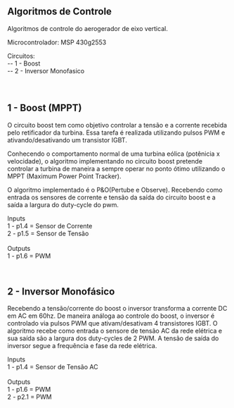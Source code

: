 Algoritmos de Controle
-------------------------------------------------------

Algoritmos de controle do aerogerador de eixo vertical. 


Microcontrolador: MSP 430g2553 <br/>


Circuitos: <br/>
-- 1 - Boost<br/>
-- 2 - Inversor Monofasico<br/>
<br/>
<br/>


1 - Boost (MPPT)
-------------------------------------------------------

O circuito boost tem como objetivo controlar a tensão e a corrente recebida pelo retificador da turbina. Essa tarefa é realizada utilizando pulsos PWM e ativando/desativando um transistor IGBT. <br/>

Conhecendo o comportamento normal de uma turbina eólica (potênicia x velocidade), o algoritmo implementando no circuito boost pretende controlar a turbina de maneira a sempre operar no ponto ótimo utilizando o MPPT (Maximum Power Point Tracker).<br/>

O algoritmo implementado é o P&O(Pertube e Observe). Recebendo como entrada os sensores de corrente e tensão da saída do circuito boost e a saída a largura do duty-cycle do pwm.<br/>

Inputs<br/>
1 - p1.4 = Sensor de Corrente<br/>
2 - p1.5 = Sensor de Tensão <br/>
<br/>
Outputs<br/>
1 - p1.6 = PWM<br/>


<br/>

2 - Inversor Monofásico 
-------------------------------------------------------

Recebendo a tensão/corrente do boost o inversor transforma a corrente DC em AC em 60hz. De maneira análoga ao controle do boost, o inversor é controlado via pulsos PWM que ativam/desativam 4 transistores IGBT. O algoritmo recebe como entrada o sensore de tensão AC da rede elétrica e sua saída são a largura dos duty-cycles de 2 PWM. A tensão de saída do inversor segue a frequência e fase da rede elétrica.

Inputs<br/>
1 - p1.4 = Sensor de Tensão AC<br/>
<br/>
Outputs<br/>
1 - p1.6 = PWM<br/>
2 - p2.1 = PWM<br/>



